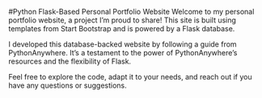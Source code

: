 #Python Flask-Based Personal Portfolio Website
Welcome to my personal portfolio website, a project I’m proud to share! This site is built using templates from Start Bootstrap and is powered by a Flask database.

I developed this database-backed website by following a guide from PythonAnywhere. It’s a testament to the power of PythonAnywhere’s resources and the flexibility of Flask.

Feel free to explore the code, adapt it to your needs, and reach out if you have any questions or suggestions.
